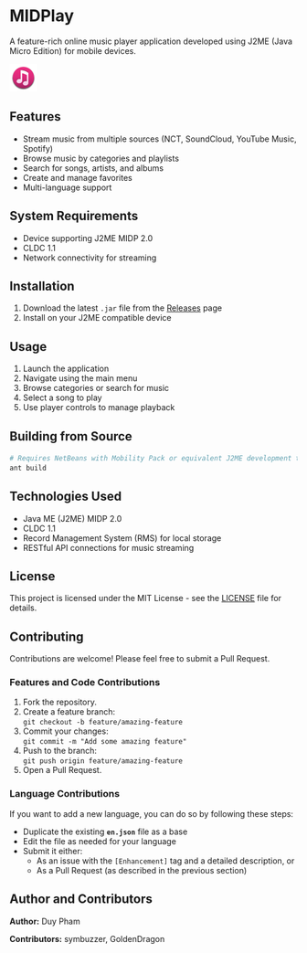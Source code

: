 # MIDPlay

A feature-rich online music player application developed using J2ME (Java Micro Edition) for mobile devices.

![AppIcon](/res/Icon.png)

## Features

- Stream music from multiple sources (NCT, SoundCloud, YouTube Music, Spotify)
- Browse music by categories and playlists
- Search for songs, artists, and albums
- Create and manage favorites
- Multi-language support

## System Requirements

- Device supporting J2ME MIDP 2.0
- CLDC 1.1
- Network connectivity for streaming

## Installation

1. Download the latest `.jar` file from the [Releases](https://github.com/phd051199/MIDPlay/releases) page
2. Install on your J2ME compatible device

## Usage

1. Launch the application
2. Navigate using the main menu
3. Browse categories or search for music
4. Select a song to play
5. Use player controls to manage playback

## Building from Source

```bash
# Requires NetBeans with Mobility Pack or equivalent J2ME development tools
ant build
```

## Technologies Used

- Java ME (J2ME) MIDP 2.0
- CLDC 1.1
- Record Management System (RMS) for local storage
- RESTful API connections for music streaming

## License

This project is licensed under the MIT License - see the [LICENSE](LICENSE) file for details.

## Contributing

Contributions are welcome! Please feel free to submit a Pull Request.

### Features and Code Contributions

1. Fork the repository.
2. Create a feature branch:  
   `git checkout -b feature/amazing-feature`
3. Commit your changes:  
   `git commit -m "Add some amazing feature"`
4. Push to the branch:  
   `git push origin feature/amazing-feature`
5. Open a Pull Request.

### Language Contributions

If you want to add a new language, you can do so by following these steps:

- Duplicate the existing **`en.json`** file as a base
- Edit the file as needed for your language
- Submit it either:
  - As an issue with the `[Enhancement]` tag and a detailed description, or
  - As a Pull Request (as described in the previous section)

## Author and Contributors

**Author:** Duy Pham

**Contributors:** symbuzzer, GoldenDragon
